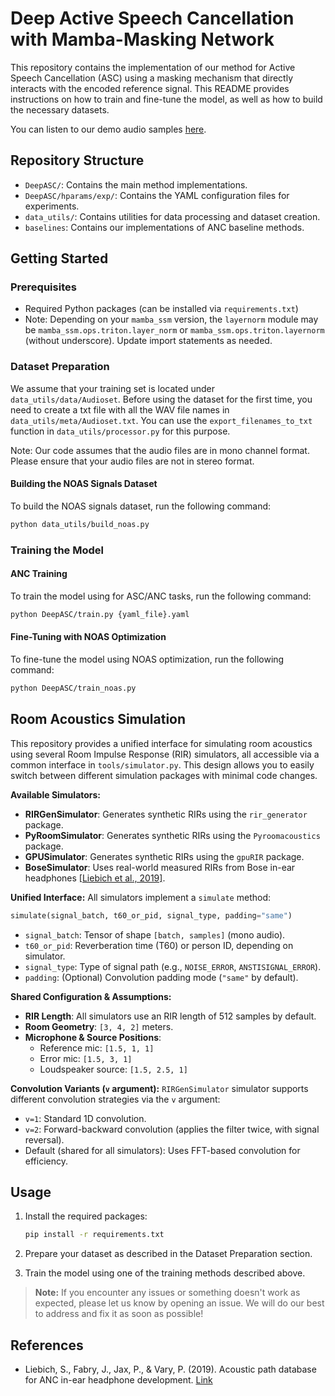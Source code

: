 # Deep Active Speech Cancellation with Mamba-Masking Network

This repository contains the implementation of our method for Active Speech Cancellation (ASC) using a masking mechanism that directly interacts with the encoded reference signal. This README provides instructions on how to train and fine-tune the model, as well as how to build the necessary datasets.

You can listen to our demo audio samples [here](https://mishalydev.github.io/DeepASC-Demo/).

## Repository Structure

- `DeepASC/`: Contains the main method implementations.
- `DeepASC/hparams/exp/`: Contains the YAML configuration files for experiments.
- `data_utils/`: Contains utilities for data processing and dataset creation.
- `baselines`: Contains our implementations of ANC baseline methods.

## Getting Started

### Prerequisites
- Required Python packages (can be installed via `requirements.txt`)
- Note: Depending on your `mamba_ssm` version, the `layernorm` module may be `mamba_ssm.ops.triton.layer_norm` or `mamba_ssm.ops.triton.layernorm` (without underscore). Update import statements as needed.

### Dataset Preparation
We assume that your training set is located under `data_utils/data/Audioset`. Before using the dataset for the first time, you need to create a txt file with all the WAV file names in `data_utils/meta/Audioset.txt`. You can use the `export_filenames_to_txt` function in `data_utils/processor.py` for this purpose.

Note: Our code assumes that the audio files are in mono channel format. Please ensure that your audio files are not in stereo format.

#### Building the NOAS Signals Dataset

To build the NOAS signals dataset, run the following command:

```bash
python data_utils/build_noas.py
```

### Training the Model

#### ANC Training

To train the model using for ASC/ANC tasks, run the following command:

```bash
python DeepASC/train.py {yaml_file}.yaml
```

#### Fine-Tuning with NOAS Optimization

To fine-tune the model using NOAS optimization, run the following command:

```bash
python DeepASC/train_noas.py
```

## Room Acoustics Simulation

This repository provides a unified interface for simulating room acoustics using several Room Impulse Response (RIR) simulators, all accessible via a common interface in `tools/simulator.py`. This design allows you to easily switch between different simulation packages with minimal code changes.

**Available Simulators:**
- **RIRGenSimulator**: Generates synthetic RIRs using the `rir_generator` package.
- **PyRoomSimulator**: Generates synthetic RIRs using the `Pyroomacoustics` package.
- **GPUSimulator**: Generates synthetic RIRs using the `gpuRIR` package.
- **BoseSimulator**: Uses real-world measured RIRs from Bose in-ear headphones [[Liebich et al., 2019]](#references).

**Unified Interface:**
All simulators implement a `simulate` method:
```python
simulate(signal_batch, t60_or_pid, signal_type, padding="same")
```
- `signal_batch`: Tensor of shape `[batch, samples]` (mono audio).
- `t60_or_pid`: Reverberation time (T60) or person ID, depending on simulator.
- `signal_type`: Type of signal path (e.g., `NOISE_ERROR`, `ANSTISIGNAL_ERROR`).
- `padding`: (Optional) Convolution padding mode (`"same"` by default).

**Shared Configuration & Assumptions:**
- **RIR Length**: All simulators use an RIR length of 512 samples by default.
- **Room Geometry**: `[3, 4, 2]` meters.
- **Microphone & Source Positions**:
    - Reference mic: `[1.5, 1, 1]`
    - Error mic: `[1.5, 3, 1]`
    - Loudspeaker source: `[1.5, 2.5, 1]`

**Convolution Variants (`v` argument):**
`RIRGenSimulator` simulator supports different convolution strategies via the `v` argument:
- `v=1`: Standard 1D convolution.
- `v=2`: Forward-backward convolution (applies the filter twice, with signal reversal).
- Default (shared for all simulators): Uses FFT-based convolution for efficiency.


## Usage

1. Install the required packages:
    ```bash
    pip install -r requirements.txt
    ```

2. Prepare your dataset as described in the Dataset Preparation section.

3. Train the model using one of the training methods described above.


> **Note:** If you encounter any issues or something doesn't work as expected, please let us know by opening an issue. We will do our best to address and fix it as soon as possible!

## References

- Liebich, S., Fabry, J., Jax, P., & Vary, P. (2019). Acoustic path database for ANC in-ear headphone development. [Link](https://api.semanticscholar.org/CorpusID:204793245)